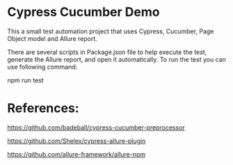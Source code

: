 # Cypress Cucumber Demo
This a small test automation project that uses Cypress, Cucumber, Page Object model and Allure report.

There are several scripts in Package.json file to help execute the test, generate the Allure report, and open it automatically. To run the test you can use following command:

npm run test

# References:

https://github.com/badeball/cypress-cucumber-preprocessor

https://github.com/Shelex/cypress-allure-plugin

https://github.com/allure-framework/allure-npm
